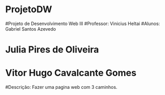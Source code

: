 # ProjetoDW
#Projeto de Desenvolvimento Web III
#Professor: Vinicius Heltai
#Alunos: Gabriel Santos Azevedo
#        Julia Pires de Oliveira
#        Vitor Hugo Cavalcante Gomes
#Descrição: Fazer uma pagina web com 3 caminhos.

